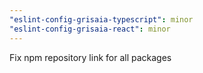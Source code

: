 ```yaml
---
"eslint-config-grisaia-typescript": minor
"eslint-config-grisaia-react": minor
---
```


Fix npm repository link for all packages

